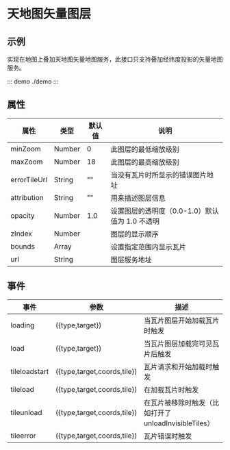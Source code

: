# 天地图矢量图层

## 示例

实现在地图上叠加天地图矢量地图服务，此接口只支持叠加经纬度投影的矢量地图服务。

::: demo
./demo
:::

## 属性

| 属性         | 类型   | 默认值 | 说明                                           |
| ------------ | ------ | ------ | ---------------------------------------------- |
| minZoom      | Number | 0      | 此图层的最低缩放级别                           |
| maxZoom      | Number | 18     | 此图层的最高缩放级别                           |
| errorTileUrl | String | ""     | 当没有瓦片时所显示的错误图片地址               |
| attribution  | String | ""     | 用来描述图层信息                               |
| opacity      | Number | 1.0    | 设置图层的透明度（0.0-1.0）默认值为 1.0 不透明 |
| zIndex       | Number |        | 图层的显示顺序                                 |
| bounds       | Array  |        | 设置指定范围内显示瓦片                         |
| url          | String |        | 图层服务地址                                   |

## 事件

| 事件          | 参数                        | 描述                                                  |
| ------------- | --------------------------- | ----------------------------------------------------- |
| loading       | ({type,target})             | 当瓦片图层开始加载瓦片时触发                          |
| load          | ({type,target})             | 当瓦片图层加载完可见瓦片后触发                        |
| tileloadstart | ({type,target,coords,tile}) | 瓦片请求和开始加载时触发                              |
| tileload      | ({type,target,coords,tile}) | 在加载瓦片时触发                                      |
| tileunload    | ({type,target,coords,tile}) | 在瓦片被移除时触发（比如打开了 unloadInvisibleTiles） |
| tileerror     | ({type,target,coords,tile}) | 瓦片错误时触发                                        |
